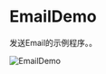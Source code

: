 EmailDemo
=========

发送Email的示例程序。。

![EmailDemo](https://raw.githubusercontent.com/luowei/iOS-demos/master/EmailDemo/doc/a.png)